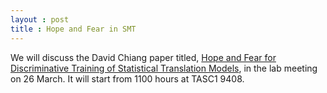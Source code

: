 ```yaml
---
layout : post
title : Hope and Fear in SMT
---
```


We will discuss the David Chiang paper titled, <a href="http://www.isi.edu/~chiang/papers/chiang-jmlr12-corrected.pdf">Hope and Fear for Discriminative Training of Statistical Translation Models</a>, in the lab meeting on 26 March. It will start from 1100 hours at TASC1 9408.


